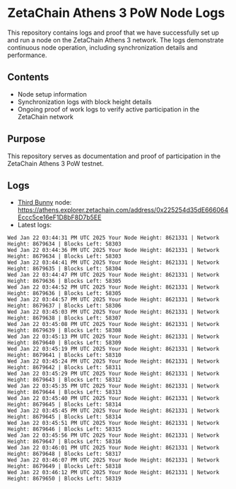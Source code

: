 # ZetaChain Athens 3 PoW Node Logs
This repository contains logs and proof that we have successfully set up and run a node on the ZetaChain Athens 3 network. The logs demonstrate continuous node operation, including synchronization details and performance.

## Contents
- Node setup information
- Synchronization logs with block height details
- Ongoing proof of work logs to verify active participation in the ZetaChain network

## Purpose
This repository serves as documentation and proof of participation in the ZetaChain Athens 3 PoW testnet.

## Logs

- [Third Bunny](https://thirdbunny.xyz/) node: https://athens.explorer.zetachain.com/address/0x225254d35dE666064Eccc5ce16eF1D8bF8D7b5EE
- Latest logs:
```
Wed Jan 22 03:44:31 PM UTC 2025 Your Node Height: 8621331 | Network Height: 8679634 | Blocks Left: 58303
Wed Jan 22 03:44:36 PM UTC 2025 Your Node Height: 8621331 | Network Height: 8679634 | Blocks Left: 58303
Wed Jan 22 03:44:41 PM UTC 2025 Your Node Height: 8621331 | Network Height: 8679635 | Blocks Left: 58304
Wed Jan 22 03:44:47 PM UTC 2025 Your Node Height: 8621331 | Network Height: 8679636 | Blocks Left: 58305
Wed Jan 22 03:44:52 PM UTC 2025 Your Node Height: 8621331 | Network Height: 8679636 | Blocks Left: 58305
Wed Jan 22 03:44:57 PM UTC 2025 Your Node Height: 8621331 | Network Height: 8679637 | Blocks Left: 58306
Wed Jan 22 03:45:03 PM UTC 2025 Your Node Height: 8621331 | Network Height: 8679638 | Blocks Left: 58307
Wed Jan 22 03:45:08 PM UTC 2025 Your Node Height: 8621331 | Network Height: 8679639 | Blocks Left: 58308
Wed Jan 22 03:45:13 PM UTC 2025 Your Node Height: 8621331 | Network Height: 8679640 | Blocks Left: 58309
Wed Jan 22 03:45:19 PM UTC 2025 Your Node Height: 8621331 | Network Height: 8679641 | Blocks Left: 58310
Wed Jan 22 03:45:24 PM UTC 2025 Your Node Height: 8621331 | Network Height: 8679642 | Blocks Left: 58311
Wed Jan 22 03:45:29 PM UTC 2025 Your Node Height: 8621331 | Network Height: 8679643 | Blocks Left: 58312
Wed Jan 22 03:45:35 PM UTC 2025 Your Node Height: 8621331 | Network Height: 8679644 | Blocks Left: 58313
Wed Jan 22 03:45:40 PM UTC 2025 Your Node Height: 8621331 | Network Height: 8679645 | Blocks Left: 58314
Wed Jan 22 03:45:45 PM UTC 2025 Your Node Height: 8621331 | Network Height: 8679645 | Blocks Left: 58314
Wed Jan 22 03:45:51 PM UTC 2025 Your Node Height: 8621331 | Network Height: 8679646 | Blocks Left: 58315
Wed Jan 22 03:45:56 PM UTC 2025 Your Node Height: 8621331 | Network Height: 8679647 | Blocks Left: 58316
Wed Jan 22 03:46:01 PM UTC 2025 Your Node Height: 8621331 | Network Height: 8679648 | Blocks Left: 58317
Wed Jan 22 03:46:07 PM UTC 2025 Your Node Height: 8621331 | Network Height: 8679649 | Blocks Left: 58318
Wed Jan 22 03:46:12 PM UTC 2025 Your Node Height: 8621331 | Network Height: 8679650 | Blocks Left: 58319
```
